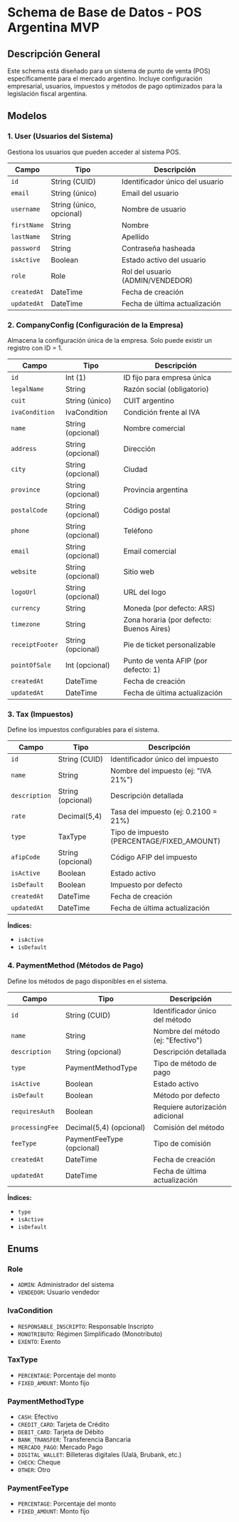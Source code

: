 # Schema de Base de Datos - POS Argentina MVP

## Descripción General

Este schema está diseñado para un sistema de punto de venta (POS) específicamente para el mercado argentino. Incluye configuración empresarial, usuarios, impuestos y métodos de pago optimizados para la legislación fiscal argentina.

## Modelos

### 1. User (Usuarios del Sistema)

Gestiona los usuarios que pueden acceder al sistema POS.

| Campo       | Tipo                     | Descripción                      |
| ----------- | ------------------------ | -------------------------------- |
| `id`        | String (CUID)            | Identificador único del usuario  |
| `email`     | String (único)           | Email del usuario                |
| `username`  | String (único, opcional) | Nombre de usuario                |
| `firstName` | String                   | Nombre                           |
| `lastName`  | String                   | Apellido                         |
| `password`  | String                   | Contraseña hasheada              |
| `isActive`  | Boolean                  | Estado activo del usuario        |
| `role`      | Role                     | Rol del usuario (ADMIN/VENDEDOR) |
| `createdAt` | DateTime                 | Fecha de creación                |
| `updatedAt` | DateTime                 | Fecha de última actualización    |

### 2. CompanyConfig (Configuración de la Empresa)

Almacena la configuración única de la empresa. Solo puede existir un registro con ID = 1.

| Campo           | Tipo              | Descripción                              |
| --------------- | ----------------- | ---------------------------------------- |
| `id`            | Int (1)           | ID fijo para empresa única               |
| `legalName`     | String            | Razón social (obligatorio)               |
| `cuit`          | String (único)    | CUIT argentino                           |
| `ivaCondition`  | IvaCondition      | Condición frente al IVA                  |
| `name`          | String (opcional) | Nombre comercial                         |
| `address`       | String (opcional) | Dirección                                |
| `city`          | String (opcional) | Ciudad                                   |
| `province`      | String (opcional) | Provincia argentina                      |
| `postalCode`    | String (opcional) | Código postal                            |
| `phone`         | String (opcional) | Teléfono                                 |
| `email`         | String (opcional) | Email comercial                          |
| `website`       | String (opcional) | Sitio web                                |
| `logoUrl`       | String (opcional) | URL del logo                             |
| `currency`      | String            | Moneda (por defecto: ARS)                |
| `timezone`      | String            | Zona horaria (por defecto: Buenos Aires) |
| `receiptFooter` | String (opcional) | Pie de ticket personalizable             |
| `pointOfSale`   | Int (opcional)    | Punto de venta AFIP (por defecto: 1)     |
| `createdAt`     | DateTime          | Fecha de creación                        |
| `updatedAt`     | DateTime          | Fecha de última actualización            |

### 3. Tax (Impuestos)

Define los impuestos configurables para el sistema.

| Campo         | Tipo              | Descripción                                |
| ------------- | ----------------- | ------------------------------------------ |
| `id`          | String (CUID)     | Identificador único del impuesto           |
| `name`        | String            | Nombre del impuesto (ej: "IVA 21%")        |
| `description` | String (opcional) | Descripción detallada                      |
| `rate`        | Decimal(5,4)      | Tasa del impuesto (ej: 0.2100 = 21%)       |
| `type`        | TaxType           | Tipo de impuesto (PERCENTAGE/FIXED_AMOUNT) |
| `afipCode`    | String (opcional) | Código AFIP del impuesto                   |
| `isActive`    | Boolean           | Estado activo                              |
| `isDefault`   | Boolean           | Impuesto por defecto                       |
| `createdAt`   | DateTime          | Fecha de creación                          |
| `updatedAt`   | DateTime          | Fecha de última actualización              |

**Índices:**

- `isActive`
- `isDefault`

### 4. PaymentMethod (Métodos de Pago)

Define los métodos de pago disponibles en el sistema.

| Campo           | Tipo                      | Descripción                        |
| --------------- | ------------------------- | ---------------------------------- |
| `id`            | String (CUID)             | Identificador único del método     |
| `name`          | String                    | Nombre del método (ej: "Efectivo") |
| `description`   | String (opcional)         | Descripción detallada              |
| `type`          | PaymentMethodType         | Tipo de método de pago             |
| `isActive`      | Boolean                   | Estado activo                      |
| `isDefault`     | Boolean                   | Método por defecto                 |
| `requiresAuth`  | Boolean                   | Requiere autorización adicional    |
| `processingFee` | Decimal(5,4) (opcional)   | Comisión del método                |
| `feeType`       | PaymentFeeType (opcional) | Tipo de comisión                   |
| `createdAt`     | DateTime                  | Fecha de creación                  |
| `updatedAt`     | DateTime                  | Fecha de última actualización      |

**Índices:**

- `type`
- `isActive`
- `isDefault`

## Enums

### Role

- `ADMIN`: Administrador del sistema
- `VENDEDOR`: Usuario vendedor

### IvaCondition

- `RESPONSABLE_INSCRIPTO`: Responsable Inscripto
- `MONOTRIBUTO`: Régimen Simplificado (Monotributo)
- `EXENTO`: Exento

### TaxType

- `PERCENTAGE`: Porcentaje del monto
- `FIXED_AMOUNT`: Monto fijo

### PaymentMethodType

- `CASH`: Efectivo
- `CREDIT_CARD`: Tarjeta de Crédito
- `DEBIT_CARD`: Tarjeta de Débito
- `BANK_TRANSFER`: Transferencia Bancaria
- `MERCADO_PAGO`: Mercado Pago
- `DIGITAL_WALLET`: Billeteras digitales (Ualá, Brubank, etc.)
- `CHECK`: Cheque
- `OTHER`: Otro

### PaymentFeeType

- `PERCENTAGE`: Porcentaje del monto
- `FIXED_AMOUNT`: Monto fijo
